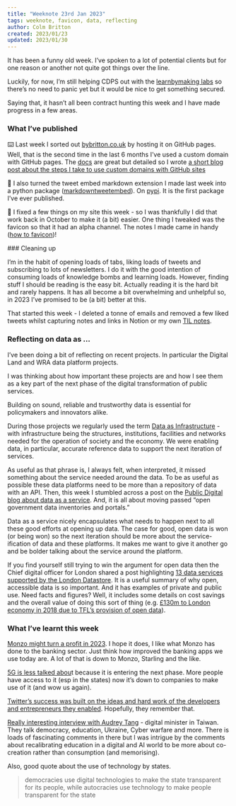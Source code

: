 ```yaml
---
title: "Weeknote 23rd Jan 2023"
tags: weeknote, favicon, data, reflecting
author: Colm Britton
created: 2023/01/23
updated: 2023/01/30
---
```


It has been a funny old week. I’ve spoken to a lot of potential clients but for one reason or another not quite got things over the line.

Luckily, for now, I’m still helping CDPS out with the [learnbymaking labs](https://learnbymaking.wales/en/) so there’s no need to panic yet but it would be nice to get something secured.

Saying that, it hasn’t all been contract hunting this week and I have made progress in a few areas.

### What I’ve published

⌨️ Last week I sorted out [bybritton.co.uk](http://bybritton.co.uk) by hosting it on GitHub pages. Well, that is the second time in the last 6 months I’ve used a custom domain with GitHub pages. The [docs](https://docs.github.com/en/pages/configuring-a-custom-domain-for-your-github-pages-site/managing-a-custom-domain-for-your-github-pages-site) are great but detailed so I wrote [a short blog post about the steps I take to use custom domains with GitHub sites](https://colmjude.com/blog/use-your-own-domain-on-github-pages)

🥳 I also turned the tweet embed markdown extension I made last week into a python package ([markdowntweetembed](https://pypi.org/project/markdowntweetembed/)). On [pypi](https://pypi.org/). It is the first package I’ve ever published.

🔨 I fixed a few things on my site this week - so I was thankfully I did that work back in October to make it (a bit) easier. One thing I tweaked was the favicon so that it had an alpha channel. The notes I made came in handy ([how to favicon](https://colmjude.com/notes/web/how-to-favicon/))!

### Cleaning up

I’m in the habit of opening loads of tabs, liking loads of tweets and subscribing to lots of newsletters. I do it with the good intention of consuming loads of knowledge bombs and learning loads. However, finding stuff I should be reading is the easy bit. Actually reading it is the hard bit and rarely happens. It has all become a bit overwhelming and unhelpful so, in 2023 I’ve promised to be (a bit) better at this.

That started this week - I deleted a tonne of emails and removed a few liked tweets whilst capturing notes and links in Notion or my own [TIL notes](/notes).

### Reflecting on data as …

I’ve been doing a bit of reflecting on recent projects. In particular the Digital Land and WRA data platform projects.

I was thinking about how important these projects are and how I see them as a key part of the next phase of the digital transformation of public services.

Building on sound, reliable and trustworthy data is essential for policymakers and innovators alike.

During those projects we regularly used the term [Data as Infrastructure](https://www.stateofopendata.od4d.net/chapters/issues/data-infrastructure.html) - with infrastructure being the structures, institutions, facilities and networks needed for the operation of society and the economy. We were enabling data, in particular, accurate reference data to support the next iteration of services.

As useful as that phrase is, I always felt, when interpreted, it missed something about the service needed around the data. To be as useful as possible these data platforms need to be more than a repository of data with an API. Then, this week I stumbled across a post on the [Public Digital blog about data as a service](https://public.digital/2022/03/14/data-as-a-service-in-a-city-context). And, it is all about moving passed “open government data inventories and portals.”

Data as a service nicely encapsulates what needs to happen next to all these good efforts at opening up data. The case for good, open data is won (or being won) so the next iteration should be more about the service-ification of data and these platforms. It makes me want to give it another go and be bolder talking about the service around the platform.

If you find yourself still trying to win the argument for open data then the Chief digital officer for London shared a post highlighting [13 data services supported by the London Datastore](https://chiefdigitalofficer4london.medium.com/the-london-datastore-turns-13-so-here-are-13-data-services-important-to-londoners-plus-whats-15e833380743). It is a useful summary of why open, accessible data is so important. And it has examples of private and public use. Need facts and figures? Well, it includes some details on cost savings and the overall value of doing this sort of thing (e.g. [£130m to London economy in 2018 due to TFL’s provision of open data](https://www.ukauthority.com/articles/tfl-open-data-adds-130-million-to-london-economy/)).

### What I’ve learnt this week

[Monzo might turn a profit in 2023](https://www.ft.com/content/ec37b0b9-58da-4bd6-9b15-4ad176dfbb97). I hope it does, I like what Monzo has done to the banking sector. Just think how improved the banking apps we use today are. A lot of that is down to Monzo, Starling and the like.

[5G is less talked abou](https://www.theverge.com/2023/1/7/23541118/5g-ces-2023-qualcomm-iot-wireless)t because it is entering the next phase. More people have access to it (esp in the states) now it’s down to companies to make use of it (and wow us again).

[Twitter’s success was built on the ideas and hard work of the developers and entrepreneurs they enabled](https://www.theverge.com/2023/1/22/23564460/twitter-third-party-apps-history-contributions). Hopefully, they remember that.

[Really interesting interview with Audrey Tang](https://global.espreso.tv/taiwan-ukraine-closely-connected-in-work-to-combat-digital-expansion-of-authoritarianism-taiwanese-minister-audrey-tang) - digital minister in Taiwan. They talk democracy, education, Ukraine, Cyber warfare and more. There is loads of fascinating comments in there but I was intrigue by the comments about recalibrating education in a digital and AI world to be more about co-creation rather than consumption (and memorising).

Also, good quote about the use of technology by states.

> democracies use digital technologies to make the state transparent for its people, while autocracies use technology to make people transparent for the state
